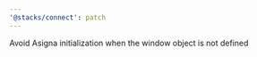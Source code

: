 ```yaml
---
'@stacks/connect': patch
---
```


Avoid Asigna initialization when the window object is not defined
